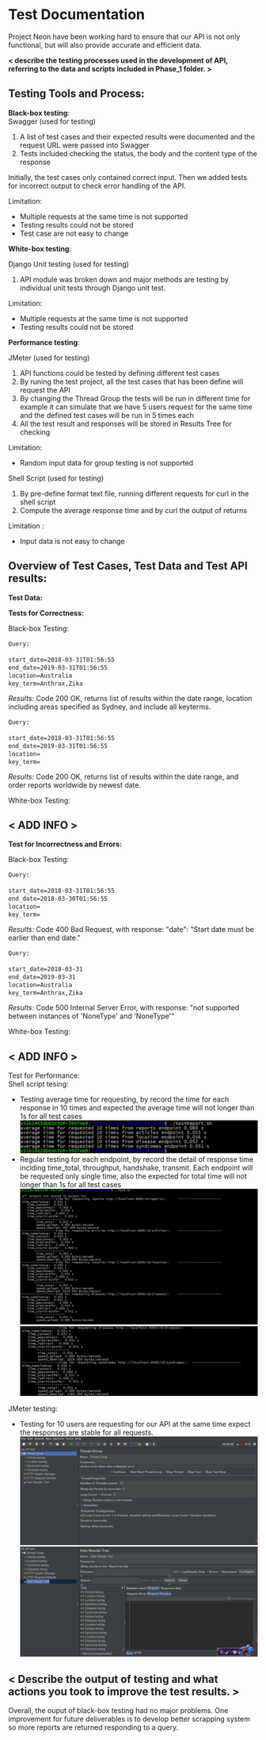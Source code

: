 # Test Documentation
Project Neon have been working hard to ensure that our API is not only functional, but will also provide accurate and efficient data. 


**< describe the testing processes used in the development of API,  referring to the data and scripts included in Phase_1 folder. >**


## Testing Tools and Process:

**Black-box testing**: <br>
Swagger (used for testing) <br>
1.	A list of test cases and their expected results were documented and the request URL were passed into Swagger
2.	Tests included checking the status, the body and the content type of the response

Initially, the test cases only contained correct input. Then we added tests for incorrect output to check error handling of the API.

Limitation: 
- Multiple requests at the same time is not supported<br>
- Testing results could not be stored<br>
- Test case are not easy to change

**White-box testing**: <br>

Django Unit testing (used for testing) <br>
1.	API module was broken down and major methods are testing by individual unit tests through Django unit test.

Limitation: 
- Multiple requests at the same time is not supported<br>
- Testing results could not be stored<br>


**Performance testing**: <br>

JMeter (used for testing) <br>
1.  API functions could be tested by defining different test cases 
2.  By runing the test project, all the test cases that has been define will request the API 
3.  By changing the Thread Group the tests will be run in different time for example it can simulate that we have 5 users request for the same time and the defined test cases will be run in 5 times each
4.  All the test result and responses will be stored in Results Tree for checking 

Limitation: 
- Random input data for group testing is not supported


Shell Script (used for testing) <br>
1. By pre-define format text file, running different requests for curl in the shell script
2. Compute the average response time and by curl the output of returns 

Limitation :
- Input data is not easy to change



## Overview of Test Cases, Test Data and Test API results: <EXAMPLE from test data>

**Test Data:**


**Tests for Correctness:**

Black-box Testing:
```
Query:

start_date=2018-03-31T01:56:55
end_date=2019-03-31T01:56:55
location=Australia
key_term=Anthrax,Zika
```
_Results:_  Code 200 OK, returns list of results within the date range, location including areas specified as Sydney, and include all keyterms.

```
Query:

start_date=2018-03-31T01:56:55
end_date=2019-03-31T01:56:55
location=
key_term=
```
_Results:_  Code 200 OK, returns list of results within the date range, and order reports worldwide by newest date.



White-box Testing:
## < ADD INFO >


**Test for Incorrectness and Errors:**

Black-box Testing:

```
Query:

start_date=2018-03-31T01:56:55
end_date=2018-03-30T01:56:55
location=
key_term=
```
_Results:_  Code 400 Bad Request, with response: "date": "Start date must be earlier than end date."
```
Query:

start_date=2018-03-31
end_date=2019-03-31
location=Australia
key_term=Anthrax,Zika
```
_Results:_  Code 500 Internal Server Error, with response: "not supported between instances of 'NoneType' and 'NoneType'"


White-box Testing:
## < ADD INFO >
Test for Performance:<br>
Shell script tesing:
-   Testing average time for requesting, by record the time for each response in 10 times and expected the average time will not longer than 1s for all test cases
![10 times testing](img/test1.PNG)
-   Regular testing for each endpoint, by record the detail of response time inclding time_total, throughput, handshake, transmit. Each endpoint will be requested only single time, also the expected for total time will not longer than 1s for all test cases
![all testing](img/test2-1.PNG)
![all testing](img/test2-2.PNG)

JMeter testing:
-   Testing for 10 users are requesting for our API at the same time expect the responses are stable for all requests.
![input](img/j-2.PNG)
![output](img/j-1.PNG)

## < Describe the output of testing and what actions you took to improve the test results. >

Overall, the ouput of black-box testing had no major problems. One improvement for future deliverables is to develop better scrapping system so more reports are returned responding to a query.